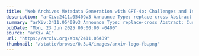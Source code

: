 ```yaml
---
title: "Web Archives Metadata Generation with GPT-4o: Challenges and Insights"
description: "arXiv:2411.05409v3 Announce Type: replace-cross Abstract: Current metadata creation for web archives is time consuming and costly due to reliance on human effort. This paper explores the use of gpt-4o for metadata generation within the Web Archive Singapore, focusing on scalability, efficiency, and cost effectiveness. We processed 112 Web ARChive (WARC) files using data reduction techniques, achieving a notable 99.9% reduction in metadata generation costs. By prompt engineering, we generated titles and abstracts, which were evaluated both intrinsically using Levenshtein Distance and BERTScore, and extrinsically with human cataloguers using McNemar's test. Results indicate that while our method offers significant cost savings and efficiency gains, human curated metadata maintains an edge in quality. The study identifies key challenges including content inaccuracies, hallucinations, and translation issues, suggesting that Large Language Models (LLMs) should serve as complements rather than replacements for human cataloguers. Future work will focus on refining prompts, improving content filtering, and addressing privacy concerns through experimentation with smaller models. This research advances the integration of LLMs in web archiving, offering valuable insights into their current capabilities and outlining directions for future enhancements. The code is available at https://github.com/masamune-prog/warc2summary for further development and use by institutions facing similar challenges."
summary: "arXiv:2411.05409v3 Announce Type: replace-cross Abstract: Current metadata creation for web archives is time consuming and costly due to reliance on human effort. This paper explores the use of gpt-4o for metadata generation within the Web Archive Singapore, focusing on scalability, efficiency, and cost effectiveness. We processed 112 Web ARChive (WARC) files using data reduction techniques, achieving a notable 99.9% reduction in metadata generation costs. By prompt engineering, we generated titles and abstracts, which were evaluated both intrinsically using Levenshtein Distance and BERTScore, and extrinsically with human cataloguers using McNemar's test. Results indicate that while our method offers significant cost savings and efficiency gains, human curated metadata maintains an edge in quality. The study identifies key challenges including content inaccuracies, hallucinations, and translation issues, suggesting that Large Language Models (LLMs) should serve as complements rather than replacements for human cataloguers. Future work will focus on refining prompts, improving content filtering, and addressing privacy concerns through experimentation with smaller models. This research advances the integration of LLMs in web archiving, offering valuable insights into their current capabilities and outlining directions for future enhancements. The code is available at https://github.com/masamune-prog/warc2summary for further development and use by institutions facing similar challenges."
pubDate: "Mon, 23 Jun 2025 00:00:00 -0400"
source: "arXiv AI"
url: "https://arxiv.org/abs/2411.05409"
thumbnail: "/static/browse/0.3.4/images/arxiv-logo-fb.png"
---
```


